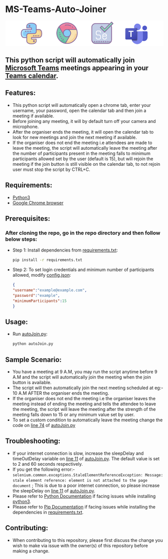 # MS-Teams-Auto-Joiner

![banner](banner.png)

## This python script will automatically join [Microsoft Teams](https://www.microsoft.com/en-in/microsoft-365/microsoft-teams/group-chat-software) meetings appearing in your [Teams calendar](https://teams.microsoft.com/_#/calendarv2).

## Features:
- This python script will automatically open a chrome tab, enter your username, your password, open the calendar tab and then join a meeting if available.
- Before joining any meeting, it will by default turn off your camera and microphone.
- After the organiser ends the meeting, it will open the calendar tab to look for new meetings and join the next meeting if available.
- If the organiser does not end the meeting i.e attendees are made to leave the meeting, the script will automatically leave the meeting after the number of participants present in the meeting falls to minimum participants allowed set by the user (default is 15), but will rejoin the meeting if the join button is still visible on the calendar tab, to not rejoin user must stop the script by CTRL+C.

## Requirements:
- [Python3](https://www.python.org/downloads/)
- [Google Chrome browser](https://www.google.com/intl/en_in/chrome/)

## Prerequisites:
### After cloning the repo, go in the repo directory and then follow below steps:
- Step 1:
    Install dependencies from [requirements.txt](requirements.txt):
    ```bash
    pip install -r requirements.txt
    ```

- Step 2:
    To set login credentials and minimum number of participants allowed, modify [config.json](config.json):
    ```json
    {
    "username":"example@example.com",
    "password":"example",
    "minimumParticipants":15
    }
    ```
## Usage:
-   Run [autoJoin.py](autoJoin.py):
    ```bash
    python autoJoin.py
    ```

## Sample Scenario:
- You have a meeting at 9 A.M, you may run the script anytime before 9 A.M and the script will automatically join the meeting when the join button is available.
- The script will then automatically join the next meeting scheduled at eg:- 10 A.M AFTER the organiser ends the meeting.
- If the organiser does not end the meeting i.e the organiser leaves the meeting instead of ending the meeting and tells the attendee to leave the meeting, the script will leave the meeting after the strength of the meeting falls down to 15 or any minimum value set by user.
- To set a custom condition to automatically leave the meeting change the code on [line 74](https://github.com/atharva-lipare/MS-Teams-Auto-Joiner/blob/dcdad956f0c4d21fde107d11eb2755e9f3b80bf8/autoJoin.py#L74) of [autoJoin.py](autoJoin.py)

## Troubleshooting:
- If your internet connection is slow, increase the sleepDelay and timeOutDelay variable on [line 11](https://github.com/atharva-lipare/MS-Teams-Auto-Joiner/blob/dcdad956f0c4d21fde107d11eb2755e9f3b80bf8/autoJoin.py#L11) of [autoJoin.py](autoJoin.py). The default value is set to 2 and 60 seconds respectively.
- If you get the following error:- ```selenium.common.exceptions.StaleElementReferenceException: Message: stale element reference: element is not attached to the page document``` ; This is due to a poor internet connection, so please increase the sleepDelay on [line 11](https://github.com/atharva-lipare/MS-Teams-Auto-Joiner/blob/dcdad956f0c4d21fde107d11eb2755e9f3b80bf8/autoJoin.py#L11) of [autoJoin.py](autoJoin.py).
- Please refer to [Python Documentation](https://www.python.org) if facing issues while installing [python3](https://www.python.org/downloads/). 
- Please refer to [Pip Documentation](https://pip.pypa.io/en/stable/) if facing issues while installing the dependencies in [requirements.txt](requirements.txt).

## Contributing:
- When contributing to this repository, please first discuss the change you wish to make via issue with the owner(s) of this repository before making a change.

